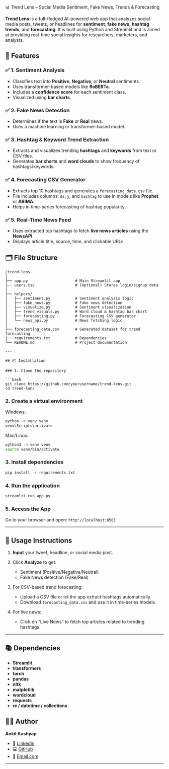 📊 Trend Lens – Social Media Sentiment, Fake News, Trends & Forecasting

**Trend Lens** is a full-fledged AI-powered web app that analyzes social media posts, tweets, or headlines for **sentiment**, **fake news**, **hashtag trends**, and **forecasting**. It is built using Python and Streamlit and is aimed at providing real-time social insights for researchers, marketers, and analysts.

## 🚀 Features

### ✅ 1. Sentiment Analysis

* Classifies text into **Positive**, **Negative**, or **Neutral** sentiments.
* Uses transformer-based models like **RoBERTa**.
* Includes a **confidence score** for each sentiment class.
* Visualized using **bar charts**.

### ✅ 2. Fake News Detection

* Determines if the text is **Fake** or **Real** news.
* Uses a machine learning or transformer-based model.

### ✅ 3. Hashtag & Keyword Trend Extraction

* Extracts and visualizes trending **hashtags** and **keywords** from text or CSV files.
* Generates **bar charts** and **word clouds** to show frequency of hashtags/keywords.

### ✅ 4. Forecasting CSV Generator

* Extracts top 10 hashtags and generates a `forecasting_data.csv` file.
* File includes columns: `ds`, `y`, and `hashtag` to use in models like **Prophet** or **ARIMA**.
* Helps in time-series forecasting of hashtag popularity.

### ✅ 5. Real-Time News Feed

* Uses extracted top hashtags to fetch **live news articles** using the **NewsAPI**.
* Displays article title, source, time, and clickable URLs.

## 🗂️ File Structure

```
/trend-lens
│
├── app.py                     # Main Streamlit app
├── users.csv                  # (Optional) Stores login/signup data
│
├── helpers/
│   ├── sentiment.py           # Sentiment analysis logic
│   ├── fake_news.py           # Fake news detection
│   ├── visualize.py           # Sentiment visualization
│   ├── trend_visuals.py       # Word cloud & hashtag bar chart
│   ├── forecasting.py         # Forecasting CSV generator
│   └── news_api.py            # News fetching logic
│
├── forecasting_data.csv       # Generated dataset for trend forecasting
├── requirements.txt           # Dependencies
└── README.md                  # Project documentation

---

## 📦 Installation

### 1. Clone the repository

```bash
git clone https://github.com/yourusername/trend-lens.git
cd trend-lens
```

### 2. Create a virtual environment

Windows:

```bash
python -m venv venv
venv\Scripts\activate
```

Mac/Linux:

```bash
python3 -m venv venv
source venv/bin/activate
```

### 3. Install dependencies

```bash
pip install -r requirements.txt
```

### 4. Run the application

```bash
streamlit run app.py
```

### 5. Access the App

Go to your browser and open:
`http://localhost:8501`

---

## 🧪 Usage Instructions

1. **Input** your tweet, headline, or social media post.
2. Click **Analyze** to get:

   * Sentiment (Positive/Negative/Neutral)
   * Fake News detection (Fake/Real)
3. For CSV-based trend forecasting:

   * Upload a CSV file or let the app extract hashtags automatically.
   * Download `forecasting_data.csv` and use it in time-series models.
4. For live news:

   * Click on “Live News” to fetch top articles related to trending hashtags.

---

## 📚 Dependencies

* **Streamlit**
* **transformers**
* **torch**
* **pandas**
* **nltk**
* **matplotlib**
* **wordcloud**
* **requests**
* **re / datetime / collections**

## 👨‍💻 Author
**Ankit Kashyap**

* 💼 [LinkedIn](www.linkedin.com/in/ankitkashyap01)
* 💻 [GitHub](https://github.com/ankit8github)
* 📧 [Email.com](ankit.kashyap0221@gmail.com)

---

